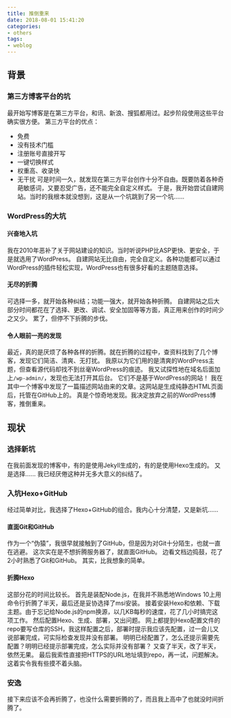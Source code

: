 ```yaml
---
title: 推倒重来
date: 2018-08-01 15:41:20
categories:
- others
tags:
- weblog
---
```

## 背景
### 第三方博客平台的坑
最开始写博客是在第三方平台，和讯、新浪、搜狐都用过。起步阶段使用这些平台确实很方便。
第三方平台的优点：
- 免费
- 没有技术门槛
- 注册账号直接开写
- 一键切换样式
- 权重高、收录快
- 无干扰
可是时间一久，就发现在第三方平台创作十分不自由。既要防着各种奇葩敏感词，又要忍受广告，还不能完全自定义样式。
于是，我开始尝试自建网站。当时的我根本就没想到，这是从一个坑跳到了另一个坑......
### WordPress的大坑
#### 兴奋地入坑
我在2010年恶补了关于网站建设的知识。当时听说PHP比ASP更快、更安全，于是就选用了WordPress。
自建网站无比自由，完全自定义。各种功能都可以通过WordPress的插件轻松实现，WordPress也有很多好看的主题随意选择。
#### 无尽的折腾
可选择一多，就开始各种纠结；功能一强大，就开始各种折腾。
自建网站之后大部分时间都花在了选择、更改、调试、安全加固等等方面，真正用来创作的时间少之又少。
累了，但停不下折腾的步伐。
#### 令人眼前一亮的发现
最近，真的是厌烦了各种各样的折腾。就在折腾的过程中，查资料找到了几个博客，发现它们简洁、清爽、无打扰。
我原以为它们用的是清爽的WordPress主题，但查看源代码却找不到丝毫WordPress的痕迹。
我又试探性地在域名后面加上`/wp-admin/`，发现也无法打开其后台。
它们不是基于WordPress的网站！
我在其中一个博客中发现了一篇描述网站由来的文章。这网站是生成纯静态HTML页面后，托管在GitHub上的。
真是个惊奇地发现。我决定放弃之前的WordPress博客，推倒重来。
## 现状
### 选择新坑
在我前面发现的博客中，有的是使用Jekyll生成的，有的是使用Hexo生成的。
又是选择......
我已经厌倦这种并无多大意义的纠结了。
### 入坑Hexo+GitHub
经过简单对比，我选择了Hexo+GitHub的组合。我内心十分清楚，又是新坑......
#### 直面Git和GitHub
作为一个“伪猿”，我很早就接触到了GitHub，但是因为对Git十分陌生，也就一直在逃避。
这次实在是不想折腾服务器了，就直面GitHub。
边看文档边捣鼓，花了2小时熟悉了Git和GitHub。
其实，比我想象的简单。
#### 折腾Hexo
这部分花的时间比较长。
首先是装配Node.js，在我并不熟悉地Windows 10上用命令行折腾了半天，最后还是妥协选择了msi安装。
接着安装Hexo和依赖、下载主题。由于忘记给Node.js的npm换源，以几KB每秒的速度，花了几小时搞完这项工作。
然后配置Hexo、生成、部署，又出问题。
网上都提到Hexo配置文件的repo要写仓库的SSH，我这样配置之后，部署时提示我应该先配置，过一会儿又说部署完成，可实际检查发现并没有部署。
明明已经配置了，怎么还提示需要先配置？明明已经提示部署完成，怎么实际并没有部署？
又查了半天，改了半天，依然无果。
最后我索性直接把HTTPS的URL地址填到repo，再一试，问题解决。这着实令我有些摸不着头脑。
### 安逸
接下来应该不会再折腾了，也没什么需要折腾的了，而且我上高中了也就没时间折腾了。